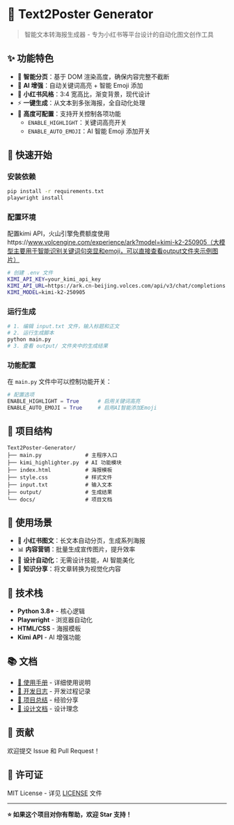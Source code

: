 # 🎨 Text2Poster Generator

> 智能文本转海报生成器 - 专为小红书等平台设计的自动化图文创作工具

## ✨ 功能特色

- 🚀 **智能分页**：基于 DOM 渲染高度，确保内容完整不截断
- 🎯 **AI 增强**：自动关键词高亮 + 智能 Emoji 添加
- 🎨 **小红书风格**：3:4 宽高比，渐变背景，现代设计
- ⚡ **一键生成**：从文本到多张海报，全自动化处理
- 🔧 **高度可配置**：支持开关控制各项功能
  - `ENABLE_HIGHLIGHT`：关键词高亮开关
  - `ENABLE_AUTO_EMOJI`：AI 智能 Emoji 添加开关

## 🚀 快速开始

### 安装依赖
```bash
pip install -r requirements.txt
playwright install
```

### 配置环境
配置kimi API，火山引擎免费额度使用https://www.volcengine.com/experience/ark?model=kimi-k2-250905（大模型主要用于智能识别关键词句突显和emoji，可以直接查看output文件夹示例图片）
```bash
# 创建 .env 文件
KIMI_API_KEY=your_kimi_api_key
KIMI_API_URL=https://ark.cn-beijing.volces.com/api/v3/chat/completions
KIMI_MODEL=kimi-k2-250905
```

### 运行生成
```bash
# 1. 编辑 input.txt 文件，输入标题和正文
# 2. 运行生成脚本
python main.py
# 3. 查看 output/ 文件夹中的生成结果
```

### 功能配置
在 `main.py` 文件中可以控制功能开关：
```python
# 配置选项
ENABLE_HIGHLIGHT = True      # 启用关键词高亮
ENABLE_AUTO_EMOJI = True     # 启用AI智能添加Emoji
```

## 📁 项目结构

```
Text2Poster-Generator/
├── main.py              # 主程序入口
├── kimi_highlighter.py  # AI 功能模块
├── index.html           # 海报模板
├── style.css            # 样式文件
├── input.txt            # 输入文本
├── output/              # 生成结果
└── docs/                # 项目文档
```

## 🎯 使用场景

- 📱 **小红书图文**：长文本自动分页，生成系列海报
- 📊 **内容营销**：批量生成宣传图片，提升效率
- 🎨 **设计自动化**：无需设计技能，AI 智能美化
- 📝 **知识分享**：将文章转换为视觉化内容

## 🔧 技术栈

- **Python 3.8+** - 核心逻辑
- **Playwright** - 浏览器自动化
- **HTML/CSS** - 海报模板
- **Kimi API** - AI 增强功能

## 📚 文档

- [📖 使用手册](docs/manual.md) - 详细使用说明
- [🔧 开发日志](docs/dev_log.md) - 开发过程记录
- [💭 项目总结](docs/experience.md) - 经验分享
- [🎨 设计文档](docs/design.md) - 设计理念

## 🤝 贡献

欢迎提交 Issue 和 Pull Request！

## 📄 许可证

MIT License - 详见 [LICENSE](LICENSE) 文件

---

**⭐ 如果这个项目对你有帮助，欢迎 Star 支持！**
